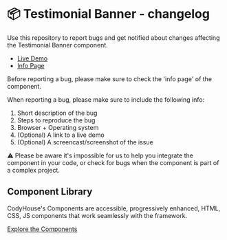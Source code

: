 # 📦 Testimonial Banner - changelog

Use this repository to report bugs and get notified about changes affecting the Testimonial Banner component.

- [Live Demo](https://codyhouse.co/ds/components/app/testimonial-banner)
- [Info Page](https://codyhouse.co/ds/components/info/testimonial-banner)

Before reporting a bug, please make sure to check the 'info page' of the component. 

When reporting a bug, please make sure to include the following info:

1. Short description of the bug
2. Steps to reproduce the bug
3. Browser + Operating system
4. (Optional) A link to a live demo
5. (Optional) A screencast/screenshot of the issue

⚠️ Please be aware it's impossible for us to help you integrate the component in your code, or check for bugs when the component is part of a complex project.

## Component Library

CodyHouse's Components are accessible, progressively enhanced, HTML, CSS, JS components that work seamlessly with the framework.

[Explore the Components](https://codyhouse.co/ds/components)
